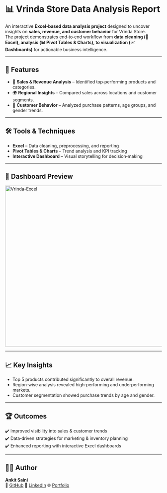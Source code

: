# 📊 Vrinda Store Data Analysis Report  

An interactive **Excel‑based data analysis project** designed to uncover insights on **sales, revenue, and customer behavior** for Vrinda Store.  
The project demonstrates end‑to‑end workflow from **data cleaning (🧹 Excel), analysis (📊 Pivot Tables & Charts), to visualization (📈 Dashboards)** for actionable business intelligence.  

---

## 🚀 Features  
- 📌 **Sales & Revenue Analysis** – Identified top‑performing products and categories.  
- 🌍 **Regional Insights** – Compared sales across locations and customer segments.  
- 👥 **Customer Behavior** – Analyzed purchase patterns, age groups, and gender trends.  

---

## 🛠️ Tools & Techniques  
- **Excel** – Data cleaning, preprocessing, and reporting  
- **Pivot Tables & Charts** – Trend analysis and KPI tracking  
- **Interactive Dashboard** – Visual storytelling for decision‑making  

---

## 📸 Dashboard Preview  
<img width="1835" height="519" alt="Vrinda-Excel" src="https://github.com/user-attachments/assets/bf27c215-90e4-4449-8f43-2ddbae1973fd" />

---

## 📈 Key Insights  
- Top 5 products contributed significantly to overall revenue.  
- Region‑wise analysis revealed high‑performing and underperforming markets.  
- Customer segmentation showed purchase trends by age and gender.  

---

## 🏆 Outcomes  
✔️ Improved visibility into sales & customer trends  
✔️ Data‑driven strategies for marketing & inventory planning  
✔️ Enhanced reporting with interactive Excel dashboards  

---

## 👨‍💻 Author  
**Ankit Saini**  
🐙 [GitHub](https://github.com/ankitsaini605) 🔗 [LinkedIn](https://linkedin.com/in/ankitsaini605) 🌐 [Portfolio]() 


